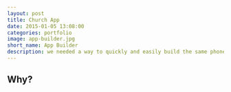 ```yaml
---
layout: post
title: Church App
date: 2015-01-05 13:08:00
categories: portfolio
image: app-builder.jpg
short_name: App Builder
description: we needed a way to quickly and easily build the same phone apps multiple times
---
```


## Why?